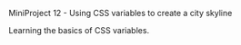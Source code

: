 MiniProject 12 - Using CSS variables to create a city skyline

Learning the basics of CSS variables.
